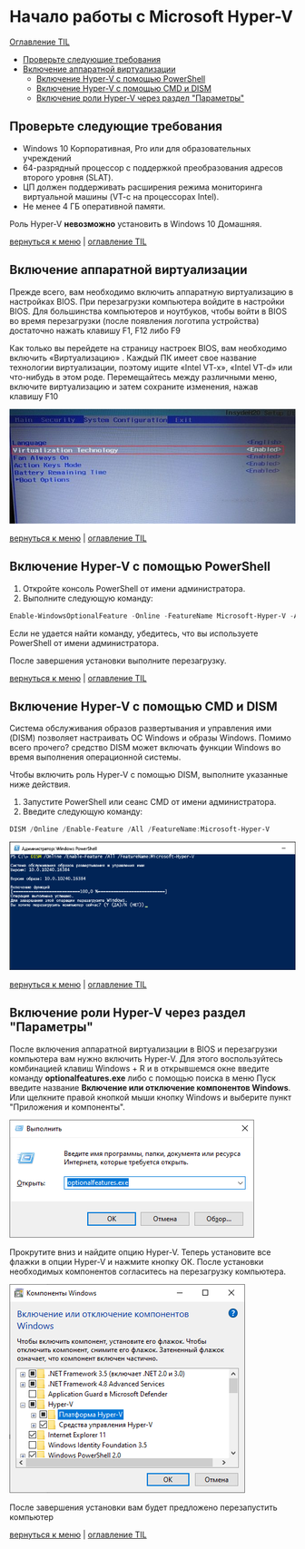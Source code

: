 # Начало работы с Microsoft Hyper-V

<a id="hyper-v"></a>

[Оглавление TIL](/README.md#start)

- [Проверьте следующие требования](#1)
- [Включение аппаратной виртуализации](#2)
  - [Включение Hyper-V с помощью PowerShell](#2-1)
  - [Включение Hyper-V с помощью CMD и DISM](#2-2)
  - [Включение роли Hyper-V через раздел "Параметры"](#2-3)

## Проверьте следующие требования

<a id="1"></a>

- Windows 10 Корпоративная, Pro или для образовательных учреждений
- 64-разрядный процессор с поддержкой преобразования адресов второго уровня (SLAT).
- ЦП должен поддерживать расширения режима мониторинга виртуальной машины (VT-c на процессорах Intel).
- Не менее 4 ГБ оперативной памяти.

Роль Hyper-V **невозможно** установить в Windows 10 Домашняя.

[вернуться к меню](#hyper-v) | [оглавление TIL](/README.md#start)

## Включение аппаратной виртуализации

<a id="2"></a>

Прежде всего, вам необходимо включить аппаратную виртуализацию в настройках BIOS. При перезагрузки компьютера войдите в настройки BIOS. Для большинства компьютеров и ноутбуков, чтобы войти в BIOS во время перезагрузки (после появления логотипа устройства) достаточно нажать клавишу F1, F12 либо F9

Как только вы перейдете на страницу настроек BIOS, вам необходимо включить «Виртуализацию» . Каждый ПК имеет свое название технологии виртуализации, поэтому ищите «Intel VT-x», «Intel VT-d» или что-нибудь в этом роде. Перемещайтесь между различными меню, включите виртуализацию и затем сохраните изменения, нажав клавишу F10

![Hyper-V](/img/Hyper-V/hyper-v-bios.jfif)

[вернуться к меню](#hyper-v) | [оглавление TIL](/README.md#start)

## Включение Hyper-V с помощью PowerShell

<a id="2-1"></a>

1. Откройте консоль PowerShell от имени администратора.
2. Выполните следующую команду:

```powershell
Enable-WindowsOptionalFeature -Online -FeatureName Microsoft-Hyper-V -All
```

Если не удается найти команду, убедитесь, что вы используете PowerShell от имени администратора.

После завершения установки выполните перезагрузку.

[вернуться к меню](#hyper-v) | [оглавление TIL](/README.md#start)

## Включение Hyper-V с помощью CMD и DISM

<a id="2-2"></a>

Система обслуживания образов развертывания и управления ими (DISM) позволяет настраивать ОС Windows и образы Windows. Помимо всего прочего? средство DISM может включать функции Windows во время выполнения операционной системы.

Чтобы включить роль Hyper-V с помощью DISM, выполните указанные ниже действия.

1. Запустите PowerShell или сеанс CMD от имени администратора.
2. Введите следующую команду:

```powershell
DISM /Online /Enable-Feature /All /FeatureName:Microsoft-Hyper-V
```

![Hyper-V](/img/Hyper-V/hyper-v-powershell.png)

[вернуться к меню](#hyper-v) | [оглавление TIL](/README.md#start)

## Включение роли Hyper-V через раздел "Параметры"

<a id="2-3"></a>

После включения аппаратной виртуализации в BIOS и перезагрузки компьютера вам нужно включить Hyper-V. Для этого воспользуйтесь комбинацией клавиш Windows + R и в открывшемся окне введите команду **optionalfeatures.exe** либо с помощью поиска в меню Пуск введите название **Включение или отключение компонентов Windows**. Или щелкните правой кнопкой мыши кнопку Windows и выберите пункт "Приложения и компоненты".

![Hyper-V](/img/Hyper-V/hyper-v-optionalfeatures-01.png)

Прокрутите вниз и найдите опцию Hyper-V. Теперь установите все флажки в опции Hyper-V и нажмите кнопку ОК. После установки необходимых компонентов согласитесь на перезагрузку компьютера.

![Hyper-V](/img/Hyper-V/hyper-v-optionalfeatures-02.png)

После завершения установки вам будет предложено перезапустить компьютер

[вернуться к меню](#hyper-v) | [оглавление TIL](/README.md#start)
